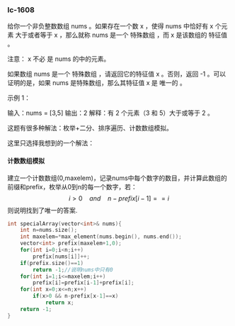 ### lc-1608

给你一个非负整数数组 nums 。如果存在一个数 x ，使得 nums 中恰好有 x 个元素 大于或者等于 x ，那么就称 nums 是一个 特殊数组 ，而 x 是该数组的 特征值 。

注意： x 不必 是 nums 的中的元素。

如果数组 nums 是一个 特殊数组 ，请返回它的特征值 x 。否则，返回 -1 。可以证明的是，如果 nums 是特殊数组，那么其特征值 x 是 唯一的 。

 

示例 1：

输入：nums = [3,5]
输出：2
解释：有 2 个元素（3 和 5）大于或等于 2 。



这题有很多种解法：枚举+二分、排序遍历、计数数组模拟。

这里只选择我想到的一个解法：

#### 计数数组模拟

建立一个计数数组(0,maxelem)，记录nums中每个数字的数目，并计算此数组的前缀和prefix，枚举从0到n的每一个数字，若：
$$
i>0\ \ \ \ and\ \ \ \  n-prefix[i-1]==i
$$
则说明找到了唯一的答案.



```c++
int specialArray(vector<int>& nums){
	int n=nums.size();
	int maxelem=*max_element(nums.begin(), nums.end());
	vector<int> prefix(maxelem+1,0);
	for(int i=0;i<n;i++)
		prefix[nums[i]]++;
	if(prefix.size()==1)
		return -1;//说明nums中只有0
	for(int i=1;i<=maxelem;i++)
		prefix[i]=prefix[i-1]+prefix[i];
	for(int x=0;x<=n;x++)
		if(x>0 && n-prefix[x-1]==x)
			return x;
	return -1;
}
```

